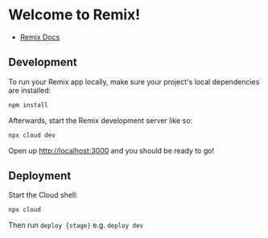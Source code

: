# Welcome to Remix!

- [Remix Docs](https://remix.run/docs)

## Development

To run your Remix app locally, make sure your project's local dependencies are installed:

```sh
npm install
```

Afterwards, start the Remix development server like so:

```sh
npx cloud dev
```

Open up [http://localhost:3000](http://localhost:3000) and you should be ready to go!

## Deployment

Start the Cloud shell:

```sh
npx cloud
```

Then run `deploy {stage}` e.g. `deploy dev`
